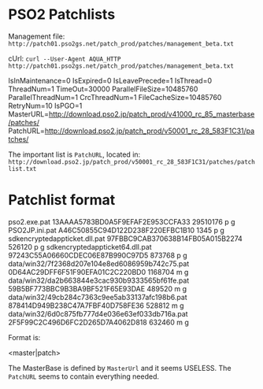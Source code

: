 PSO2 Patchlists
===============

Management file: `http://patch01.pso2gs.net/patch_prod/patches/management_beta.txt`

cUrl: `curl --User-Agent AQUA_HTTP http://patch01.pso2gs.net/patch_prod/patches/management_beta.txt`

  IsInMaintenance=0
  IsExpired=0
  IsLeavePrecede=1
  IsThread=0
  ThreadNum=1
  TimeOut=30000
  ParallelFileSize=10485760
  ParallelThreadNum=1
  CrcThreadNum=1
  FileCacheSize=10485760
  RetryNum=10
  IsPGO=1
  MasterURL=http://download.pso2.jp/patch_prod/v41000_rc_85_masterbase/patches/
  PatchURL=http://download.pso2.jp/patch_prod/v50001_rc_28_583F1C31/patches/

The important list is `PatchURL`, located in: `http://download.pso2.jp/patch_prod/v50001_rc_28_583F1C31/patches/patchlist.txt`

Patchlist format
================

  pso2.exe.pat	13AAAA5783BD0A5F9EFAF2E953CCFA33	29510176	p	g
  PSO2JP.ini.pat	A46C50855C94D122D238F220EFBC1B10	1345	p	g
  sdkencryptedappticket.dll.pat	97FBBC9CAB370638B14FB05A015B2274	526120	p	g
  sdkencryptedappticket64.dll.pat	97243C55A06660CDEC06E87B990C97D5	873768	p	g
  data/win32/7f2368d207e104e8ed6086959b742c75.pat	0D64AC29DFF6F51F90EFA01C2C220BD0	1168704	m	g
  data/win32/da2b663844e3cac930b9333565bf61fe.pat	59B5BF773BBC9B3BA9BF521F65E93DAE	489520	m	g
  data/win32/49cb284c7363c9ee5ab33137afc198b6.pat	878414D949B238C47A7FBF40D758FE36	528812	m	g
  data/win32/6d0c875fb777d4e036e63ef033db716a.pat	2F5F99C2C496D6FC2D265D7A4062D818	632460	m	g

Format is:

  <path> <md5 hash> <size bytes> <master|patch> <uknown flag>

The MasterBase is defined by `MasterUrl` and it seems USELESS. The `PatchURL` seems to contain everything needed.